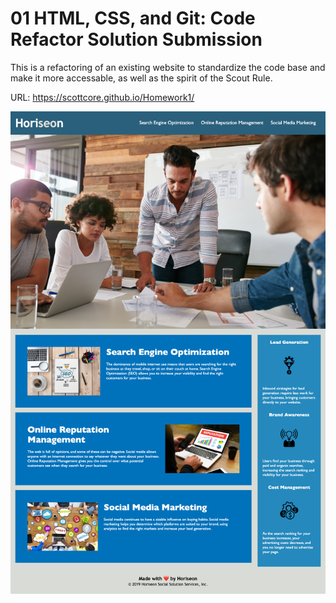 # 01 HTML, CSS, and Git: Code Refactor Solution Submission

This is a refactoring of an existing website to standardize the code base and make it more accessable, as well as the spirit of the Scout Rule.

URL: https://scottcore.github.io/Homework1/

![Screenshot](./assets/images/ScottCoreGitHubHomework1.png)
